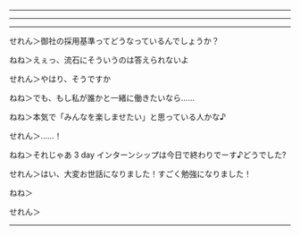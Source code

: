 

---



---



---

せれん＞御社の採用基準ってどうなっているんでしょうか？

ねね＞えぇっ、流石にそういうのは答えられないよ

せれん＞やはり、そうですか

ねね＞でも、もし私が誰かと一緒に働きたいなら……

ねね＞本気で「みんなを楽しませたい」と思っている人かな♪

せれん＞……！

ねね＞それじゃあ 3 day インターンシップは今日で終わりでーす♪どうでした?

せれん＞はい、大変お世話になりました！すごく勉強になりました！

ねね＞

せれん＞

---
